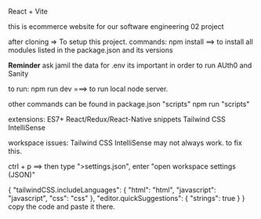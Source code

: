 React + Vite

this is ecommerce website for our software engineering 02 project

after cloning => To setup this project.
commands:
npm install  ==> to install all modules listed in the package.json and its versions

**Reminder**
ask jamil the data for .env its important in order to run AUth0 and Sanity

to run:
npm run dev ===> to run local node server.

other commands can be found in package.json "scripts"
npm run "scripts"



extensions: 
ES7+ React/Redux/React-Native snippets
Tailwind CSS IntelliSense



workspace issues:
Tailwind CSS IntelliSense may not always work. to fix this.

ctrl + p ==> then type ">settings.json", enter "open workspace settings (JSON)"

{
    "tailwindCSS.includeLanguages": {
    "html": "html",
    "javascript": "javascript",
    "css": "css"
},
"editor.quickSuggestions": {
    "strings": true
}
}
copy the code and paste it there.